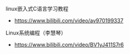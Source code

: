 linux嵌入式C语言学习教程
- https://www.bilibili.com/video/av970199337

Linux系统编程（李慧琴）
- https://www.bilibili.com/video/BV1yJ411S7r6
